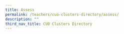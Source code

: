 ```yaml
---
title: Assess
permalink: /teachers/cuo-clusters-directory/assess/
description: ""
third_nav_title: CUO Clusters Directory
---
```

